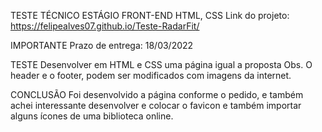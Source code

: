 TESTE TÉCNICO ESTÁGIO FRONT-END HTML, CSS
Link do projeto: https://felipealves07.github.io/Teste-RadarFit/

IMPORTANTE
Prazo de entrega: 18/03/2022

TESTE
Desenvolver em HTML e CSS uma página igual a proposta
Obs. O header e o footer, podem ser modificados com imagens da internet.

CONCLUSÃO
Foi desenvolvido a página conforme o pedido, e também achei interessante desenvolver e
colocar o favicon e também importar alguns ícones de uma biblioteca online.
